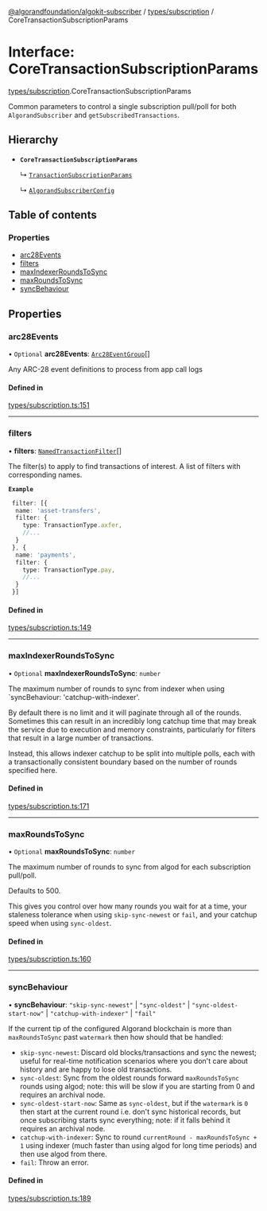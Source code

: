 [@algorandfoundation/algokit-subscriber](../README.md) / [types/subscription](../modules/types_subscription.md) / CoreTransactionSubscriptionParams

# Interface: CoreTransactionSubscriptionParams

[types/subscription](../modules/types_subscription.md).CoreTransactionSubscriptionParams

Common parameters to control a single subscription pull/poll for both `AlgorandSubscriber` and `getSubscribedTransactions`.

## Hierarchy

- **`CoreTransactionSubscriptionParams`**

  ↳ [`TransactionSubscriptionParams`](types_subscription.TransactionSubscriptionParams.md)

  ↳ [`AlgorandSubscriberConfig`](types_subscription.AlgorandSubscriberConfig.md)

## Table of contents

### Properties

- [arc28Events](types_subscription.CoreTransactionSubscriptionParams.md#arc28events)
- [filters](types_subscription.CoreTransactionSubscriptionParams.md#filters)
- [maxIndexerRoundsToSync](types_subscription.CoreTransactionSubscriptionParams.md#maxindexerroundstosync)
- [maxRoundsToSync](types_subscription.CoreTransactionSubscriptionParams.md#maxroundstosync)
- [syncBehaviour](types_subscription.CoreTransactionSubscriptionParams.md#syncbehaviour)

## Properties

### arc28Events

• `Optional` **arc28Events**: [`Arc28EventGroup`](types_arc_28.Arc28EventGroup.md)[]

Any ARC-28 event definitions to process from app call logs

#### Defined in

[types/subscription.ts:151](https://github.com/negar-abbasi/algokit-subscriber-ts/blob/main/src/types/subscription.ts#L151)

___

### filters

• **filters**: [`NamedTransactionFilter`](types_subscription.NamedTransactionFilter.md)[]

The filter(s) to apply to find transactions of interest.
A list of filters with corresponding names.

**`Example`**

```typescript
 filter: [{
  name: 'asset-transfers',
  filter: {
    type: TransactionType.axfer,
    //...
  }
 }, {
  name: 'payments',
  filter: {
    type: TransactionType.pay,
    //...
  }
 }]
```

#### Defined in

[types/subscription.ts:149](https://github.com/negar-abbasi/algokit-subscriber-ts/blob/main/src/types/subscription.ts#L149)

___

### maxIndexerRoundsToSync

• `Optional` **maxIndexerRoundsToSync**: `number`

The maximum number of rounds to sync from indexer when using `syncBehaviour: 'catchup-with-indexer'.

By default there is no limit and it will paginate through all of the rounds.
Sometimes this can result in an incredibly long catchup time that may break the service
due to execution and memory constraints, particularly for filters that result in a large number of transactions.

Instead, this allows indexer catchup to be split into multiple polls, each with a transactionally consistent
boundary based on the number of rounds specified here.

#### Defined in

[types/subscription.ts:171](https://github.com/negar-abbasi/algokit-subscriber-ts/blob/main/src/types/subscription.ts#L171)

___

### maxRoundsToSync

• `Optional` **maxRoundsToSync**: `number`

The maximum number of rounds to sync from algod for each subscription pull/poll.

Defaults to 500.

This gives you control over how many rounds you wait for at a time,
your staleness tolerance when using `skip-sync-newest` or `fail`, and
your catchup speed when using `sync-oldest`.

#### Defined in

[types/subscription.ts:160](https://github.com/negar-abbasi/algokit-subscriber-ts/blob/main/src/types/subscription.ts#L160)

___

### syncBehaviour

• **syncBehaviour**: ``"skip-sync-newest"`` \| ``"sync-oldest"`` \| ``"sync-oldest-start-now"`` \| ``"catchup-with-indexer"`` \| ``"fail"``

If the current tip of the configured Algorand blockchain is more than `maxRoundsToSync`
past `watermark` then how should that be handled:
 * `skip-sync-newest`: Discard old blocks/transactions and sync the newest; useful
   for real-time notification scenarios where you don't care about history and
   are happy to lose old transactions.
 * `sync-oldest`: Sync from the oldest rounds forward `maxRoundsToSync` rounds
   using algod; note: this will be slow if you are starting from 0 and requires
   an archival node.
 * `sync-oldest-start-now`: Same as `sync-oldest`, but if the `watermark` is `0`
   then start at the current round i.e. don't sync historical records, but once
   subscribing starts sync everything; note: if it falls behind it requires an
   archival node.
 * `catchup-with-indexer`: Sync to round `currentRound - maxRoundsToSync + 1`
   using indexer (much faster than using algod for long time periods) and then
   use algod from there.
 * `fail`: Throw an error.

#### Defined in

[types/subscription.ts:189](https://github.com/negar-abbasi/algokit-subscriber-ts/blob/main/src/types/subscription.ts#L189)
